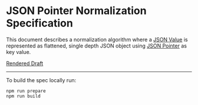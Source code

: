 # JSON Pointer Normalization Specification

This document describes a normalization algorithm where a [JSON Value](https://www.rfc-editor.org/info/rfc7159) is represented as flattened,
single depth JSON object using [JSON Pointer](https://www.rfc-editor.org/info/rfc6901) as key value.

[Rendered Draft](https://trinsic-id.github.io/jpc-spec)

---

To build the spec locally run:

```
npm run prepare
npm run build
```
